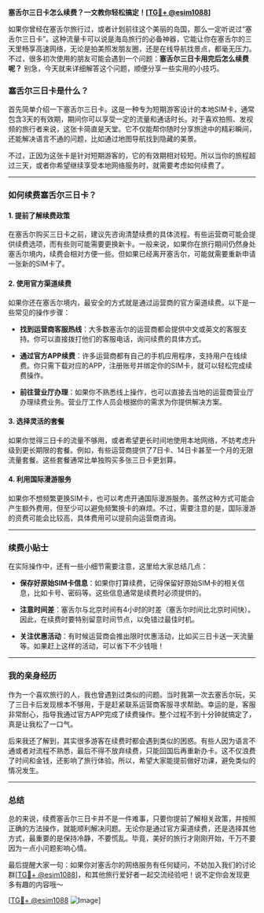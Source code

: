 **塞舌尔三日卡怎么续费？一文教你轻松搞定！[[TG💪+ @esim1088](https://t.me/s/esim1088)]**

如果你曾经在塞舌尔旅行过，或者计划前往这个美丽的岛国，那么一定听说过“塞舌尔三日卡”。这种流量卡可以说是海岛旅行的必备神器，它能让你在塞舌尔的三天里畅享高速网络，无论是拍美照发朋友圈，还是在线导航找景点，都毫无压力。不过，很多初次使用的朋友可能会遇到一个问题：**塞舌尔三日卡用完后怎么续费呢？** 别急，今天就来详细解答这个问题，顺便分享一些实用的小技巧。

### 塞舌尔三日卡是什么？

首先简单介绍一下塞舌尔三日卡。这是一种专为短期游客设计的本地SIM卡，通常包含3天的有效期，期间你可以享受一定的流量和通话时长。对于喜欢拍照、发视频的旅行者来说，这张卡简直是天堂。它不仅能帮你随时分享旅途中的精彩瞬间，还能解决语言不通的问题，比如通过地图导航找到隐藏的美景。

不过，正因为这张卡是针对短期游客的，它的有效期相对较短。所以当你的旅程超过三天，或者你希望继续享受本地网络服务时，就需要考虑如何续费了。

---

### 如何续费塞舌尔三日卡？

#### 1. **提前了解续费政策**
在塞舌尔购买三日卡之前，建议先咨询清楚续费的具体流程。有些运营商可能会提供续费选项，而有些则可能需要更换新卡。一般来说，如果你在旅行期间仍然身处塞舌尔境内，续费会相对方便一些。但如果已经离开塞舌尔，可能就需要重新申请一张新的SIM卡了。

#### 2. **使用官方渠道续费**
如果你还在塞舌尔境内，最安全的方式就是通过运营商的官方渠道续费。以下是一些常见的操作步骤：

- **找到运营商客服热线**：大多数塞舌尔的运营商都会提供中文或英文的客服支持。你可以直接拨打他们的客服电话，询问续费的具体方式。
  
- **通过官方APP续费**：许多运营商都有自己的手机应用程序，支持用户在线续费。你只需下载对应的APP，注册账号并绑定你的SIM卡，就可以轻松完成续费操作。

- **前往营业厅办理**：如果你不熟悉线上操作，也可以直接去当地的运营商营业厅办理续费业务。营业厅工作人员会根据你的需求为你提供解决方案。

#### 3. **选择灵活的套餐**
如果你觉得三日卡的流量不够用，或者希望更长时间地使用本地网络，不妨考虑升级到更长期限的套餐。例如，有些运营商提供了7日卡、14日卡甚至一个月的无限流量套餐。这些套餐通常比单独购买多张三日卡更划算。

#### 4. **利用国际漫游服务**
如果你不想频繁更换SIM卡，也可以考虑开通国际漫游服务。虽然这种方式可能会产生额外费用，但至少可以避免频繁换卡的麻烦。不过，需要注意的是，国际漫游的资费可能会比较高，具体费用可以提前向运营商咨询。

---

### 续费小贴士

在实际操作中，还有一些小细节需要注意，这里给大家总结几点：

- **保存好原始SIM卡信息**：如果你打算续费，记得保留好原始SIM卡的相关信息，比如卡号、密码等。这些信息通常是续费时必须提供的。

- **注意时间差**：塞舌尔与北京时间有4小时的时差（塞舌尔时间比北京时间快）。因此，在续费时要特别留意时间节点，以免错过最佳时机。

- **关注优惠活动**：有时候运营商会推出限时优惠活动，比如买三日卡送一天流量等。如果赶上这样的活动，可以省下不少钱哦！

---

### 我的亲身经历

作为一个喜欢旅行的人，我也曾遇到过类似的问题。当时我第一次去塞舌尔玩，买了三日卡后发现根本不够用，于是赶紧联系运营商客服寻求帮助。幸运的是，客服非常耐心，指导我通过官方APP完成了续费操作。整个过程不到十分钟就搞定了，真是让我松了一口气。

后来我还了解到，其实很多游客在续费时都会遇到类似的困惑。有些人因为语言不通或者对流程不熟悉，最后不得不放弃续费，只能回国后再重新办卡。这不仅浪费了时间和金钱，还影响了旅行体验。所以，希望大家能提前做好功课，避免类似的情况发生。

---

### 总结

总的来说，续费塞舌尔三日卡并不是一件难事，只要你提前了解相关政策，并按照正确的方法操作，就能顺利解决问题。无论你是通过官方渠道续费，还是选择其他方式，最重要的是保持冷静，不要慌乱。毕竟，美好的旅行才刚刚开始，千万不要因为一点小问题影响心情。

最后提醒大家一句：如果你对塞舌尔的网络服务有任何疑问，不妨加入我们的讨论群[[TG💪+ @esim1088](https://t.me/s/esim1088)]，和其他旅行爱好者一起交流经验吧！说不定你会发现更多有趣的内容哦～

[[TG💪+ @esim1088](https://t.me/s/esim1088) ![Image](https://i.postimg.cc/4NQfJmqS/Snipaste-2025-05-13-00-14-12.png)]